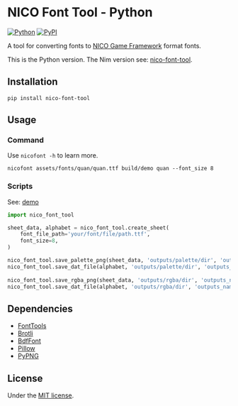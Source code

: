 # NICO Font Tool - Python

[![Python](https://img.shields.io/badge/python-3.11-brightgreen)](https://www.python.org)
[![PyPI](https://img.shields.io/pypi/v/nico-font-tool)](https://pypi.org/project/nico-font-tool/)

A tool for converting fonts to [NICO Game Framework](https://github.com/ftsf/nico) format fonts.

This is the Python version. The Nim version see: [nico-font-tool](https://github.com/TakWolf/nico-font-tool).

## Installation

```shell
pip install nico-font-tool
```

## Usage

### Command

Use `nicofont -h` to learn more.

```shell
nicofont assets/fonts/quan/quan.ttf build/demo quan --font_size 8
```

### Scripts

See: [demo](examples/demo.py)

```python
import nico_font_tool

sheet_data, alphabet = nico_font_tool.create_sheet(
    font_file_path='your/font/file/path.ttf', 
    font_size=8,
)

nico_font_tool.save_palette_png(sheet_data, 'outputs/palette/dir', 'outputs_name')
nico_font_tool.save_dat_file(alphabet, 'outputs/palette/dir', 'outputs_name')
    
nico_font_tool.save_rgba_png(sheet_data, 'outputs/rgba/dir', 'outputs_name')
nico_font_tool.save_dat_file(alphabet, 'outputs/rgba/dir', 'outputs_name')
```

## Dependencies

- [FontTools](https://github.com/fonttools/fonttools)
- [Brotli](https://github.com/google/brotli)
- [BdfFont](https://github.com/TakWolf/bdffont)
- [Pillow](https://github.com/python-pillow/Pillow)
- [PyPNG](https://gitlab.com/drj11/pypng)

## License

Under the [MIT license](LICENSE).
